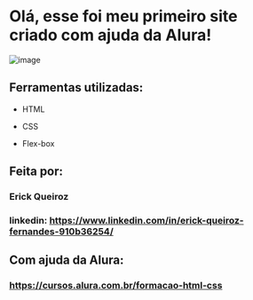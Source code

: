 # Olá, esse foi meu primeiro site criado com ajuda da Alura!

![image](https://user-images.githubusercontent.com/77756047/211304452-220fedf0-f91b-490f-8a65-a60ce860bc5c.png)
## Ferramentas utilizadas:

* HTML

* CSS

* Flex-box

## Feita por:
### Erick Queiroz
### linkedin: https://www.linkedin.com/in/erick-queiroz-fernandes-910b36254/

## Com ajuda da Alura:
### https://cursos.alura.com.br/formacao-html-css
